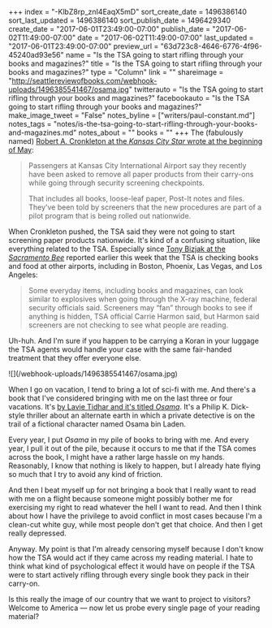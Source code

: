 +++
index = "-KlbZ8rp_znI4EaqX5mD"
sort_create_date = 1496386140
sort_last_updated = 1496386140
sort_publish_date = 1496429340
create_date = "2017-06-01T23:49:00-07:00"
publish_date = "2017-06-02T11:49:00-07:00"
date = "2017-06-02T11:49:00-07:00"
last_updated = "2017-06-01T23:49:00-07:00"
preview_url = "63d723c8-4646-6776-4f96-45240ad93e56"
name = "Is the TSA going to start rifling through your books and magazines?"
title = "Is the TSA going to start rifling through your books and magazines?"
type = "Column"
link = ""
shareimage = "http://seattlereviewofbooks.com/webhook-uploads/1496385541467/osama.jpg"
twitterauto = "Is the TSA going to start rifling through your books and magazines?"
facebookauto = "Is the TSA going to start rifling through your books and magazines?"
make_image_tweet = "False"
notes_byline = ["writers/paul-constant.md"]
notes_tags = "notes/is-the-tsa-going-to-start-rifling-through-your-books-and-magazines.md"
notes_about = ""
books = ""
+++
The (fabulously named) [Robert A. Cronkleton at the *Kansas City Star* wrote at the beginning of May](http://www.kansascity.com/news/local/article148384019.html):

<blockquote><p>Passengers at Kansas City International Airport say they recently have been asked to remove all paper products from their carry-ons while going through security screening checkpoints.</p>

<p>That includes all books, loose-leaf paper, Post-It notes and files. They’ve been told by screeners that the new procedures are part of a pilot program that is being rolled out nationwide.</p></blockquote>

When Cronkleton pushed, the TSA said they were not going to start screening paper products nationwide. It's kind of a confusing situation, like everything related to the TSA. Especially since [Tony Bizjak at the *Sacramento Bee*](http://www.sacbee.com/news/local/article153673544.html) reported earlier this week that the TSA is checking books and food at other airports, including in Boston, Phoenix, Las Vegas, and Los Angeles:

<blockquote>Some everyday items, including books and magazines, can look similar to explosives when going through the X-ray machine, federal security officials said. Screeners may “fan” through books to see if anything is hidden, TSA official Carrie Harmon said, but Harmon said screeners are not checking to see what people are reading.</blockquote>

Uh-huh. And I'm sure if you happen to be carrying a Koran in your luggage the TSA agents would handle your case with the same fair-handed treatment that they offer everyone else.

<p class="image-left">![](/webhook-uploads/1496385541467/osama.jpg)</p>

When I go on vacation, I tend to bring a lot of sci-fi with me. And there's a book that I've considered bringing with me on the last three or four vacations. It's [by Lavie Tidhar and it's titled *Osama*](http://www.indiebound.org/book/9781781080757). It's a Philip K. Dick-style thriller about an alternate earth in which a private detective is on the trail of a fictional character named Osama bin Laden. 

Every year, I put *Osama* in my pile of books to bring with me. And every year, I pull it out of the pile, because it occurs to me that if the TSA comes across the book, I might have a rather large hassle on my hands. Reasonably, I know that nothing is likely to happen, but I already hate flying so much that I try to avoid any kind of friction. 

And then I beat myself up for not bringing a book that I really want to read with me on a flight because someone might possibly bother me for exercising my right to read whatever the hell I want to read. And then I think about how I have the privilege to avoid conflict in most cases because I'm a clean-cut white guy, while most people don't get that choice. And then I get really depressed.

Anyway. My point is that I'm already censoring myself because I don't know how the TSA would act if they came across my reading material. I hate to think what kind of psychological effect it would have on people if the TSA were to start actively rifling through every single book they pack in their carry-on. 

Is this really the image of our country that we want to project to visitors? Welcome to America — now let us probe every single page of your reading material?





